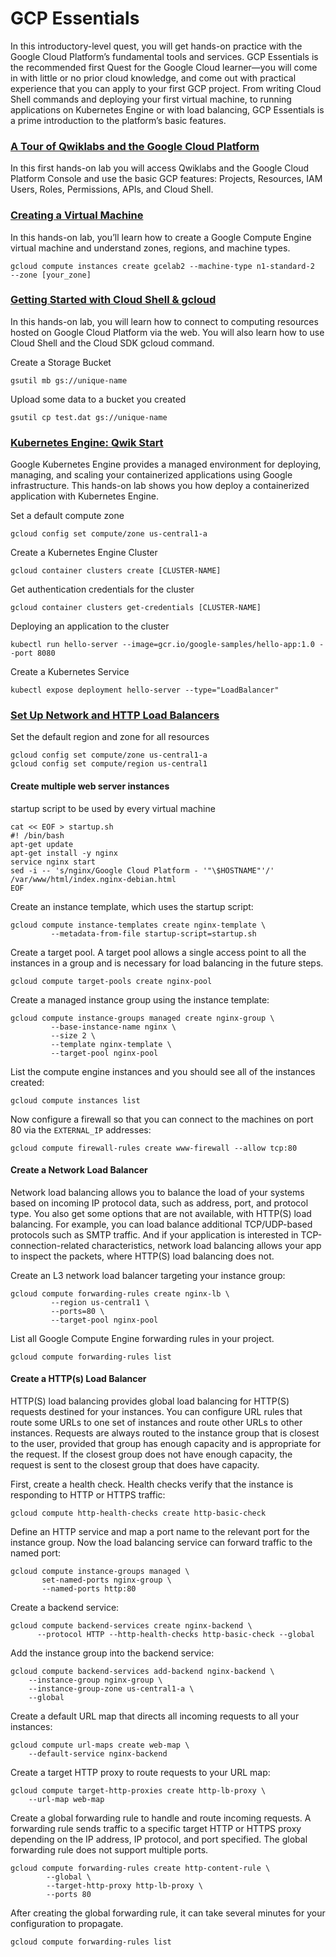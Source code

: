 # GCP Essentials
In this introductory-level quest, you will get hands-on practice with the Google Cloud Platform’s fundamental tools and services. GCP Essentials is the recommended first Quest for the Google Cloud learner—you will come in with little or no prior cloud knowledge, and come out with practical experience that you can apply to your first GCP project. From writing Cloud Shell commands and deploying your first virtual machine, to running applications on Kubernetes Engine or with load balancing, GCP Essentials is a prime introduction to the platform’s basic features.

### [A Tour of Qwiklabs and the Google Cloud Platform](https://google.qwiklabs.com/focuses/2794?parent=catalog)
In this first hands-on lab you will access Qwiklabs and the Google Cloud Platform Console and use the basic GCP features: Projects, Resources, IAM Users, Roles, Permissions, APIs, and Cloud Shell.

### [Creating a Virtual Machine](https://google.qwiklabs.com/focuses/3563?parent=catalog)
In this hands-on lab, you’ll learn how to create a Google Compute Engine virtual machine and understand zones, regions, and machine types.
```
gcloud compute instances create gcelab2 --machine-type n1-standard-2  
--zone [your_zone]
```

### [Getting Started with Cloud Shell & gcloud](https://google.qwiklabs.com/focuses/563?parent=catalog)
In this hands-on lab, you will learn how to connect to computing resources hosted on Google Cloud Platform via the web. You will also learn how to use Cloud Shell and the Cloud SDK gcloud command.

Create a Storage Bucket
```
gsutil mb gs://unique-name
```

Upload some data to a bucket you created
```
gsutil cp test.dat gs://unique-name
```

### [Kubernetes Engine: Qwik Start](https://google.qwiklabs.com/focuses/878?parent=catalog)
Google Kubernetes Engine provides a managed environment for deploying, managing, and scaling your containerized applications using Google infrastructure. This hands-on lab shows you how deploy a containerized application with Kubernetes Engine.

Set a default compute zone
```
gcloud config set compute/zone us-central1-a
```

Create a Kubernetes Engine Cluster
```
gcloud container clusters create [CLUSTER-NAME]
``` 

Get authentication credentials for the cluster
```
gcloud container clusters get-credentials [CLUSTER-NAME]
```

Deploying an application to the cluster
```
kubectl run hello-server --image=gcr.io/google-samples/hello-app:1.0 --port 8080
```

Create a Kubernetes Service
```
kubectl expose deployment hello-server --type="LoadBalancer"
```

### [Set Up Network and HTTP Load Balancers](https://google.qwiklabs.com/focuses/558?parent=catalog)

Set the default region and zone for all resources
```
gcloud config set compute/zone us-central1-a
gcloud config set compute/region us-central1
```

#### Create multiple web server instances

startup script to be used by every virtual machine 
```
cat << EOF > startup.sh
#! /bin/bash
apt-get update
apt-get install -y nginx
service nginx start
sed -i -- 's/nginx/Google Cloud Platform - '"\$HOSTNAME"'/' /var/www/html/index.nginx-debian.html
EOF
```
Create an instance template, which uses the startup script:
```
gcloud compute instance-templates create nginx-template \
         --metadata-from-file startup-script=startup.sh
```
Create a target pool. A target pool allows a single access point to all the instances in a group 
and is necessary for load balancing in the future steps.
```
gcloud compute target-pools create nginx-pool
```
Create a managed instance group using the instance template:
```
gcloud compute instance-groups managed create nginx-group \
         --base-instance-name nginx \
         --size 2 \
         --template nginx-template \
         --target-pool nginx-pool
```
List the compute engine instances and you should see all of the instances created:
```
gcloud compute instances list
```

Now configure a firewall so that you can connect to the machines on port 80 via the `EXTERNAL_IP` addresses:
```
gcloud compute firewall-rules create www-firewall --allow tcp:80
```

#### Create a Network Load Balancer
Network load balancing allows you to balance the load of your systems based on incoming IP protocol data, such as address, port, and protocol type. You also get some options that are not available, with HTTP(S) load balancing. For example, you can load balance additional TCP/UDP-based protocols such as SMTP traffic. And if your application is interested in TCP-connection-related characteristics, network load balancing allows your app to inspect the packets, where HTTP(S) load balancing does not.

Create an L3 network load balancer targeting your instance group:
```
gcloud compute forwarding-rules create nginx-lb \
         --region us-central1 \
         --ports=80 \
         --target-pool nginx-pool
```
List all Google Compute Engine forwarding rules in your project.
```
gcloud compute forwarding-rules list
```

#### Create a HTTP(s) Load Balancer
HTTP(S) load balancing provides global load balancing for HTTP(S) requests destined for your instances. You can configure URL rules that route some URLs to one set of instances and route other URLs to other instances. Requests are always routed to the instance group that is closest to the user, provided that group has enough capacity and is appropriate for the request. If the closest group does not have enough capacity, the request is sent to the closest group that does have capacity.

First, create a health check. Health checks verify that the instance is responding to HTTP or HTTPS traffic:
```
gcloud compute http-health-checks create http-basic-check
```
Define an HTTP service and map a port name to the relevant port for the instance group. Now the load balancing service can forward traffic to the named port:
```
gcloud compute instance-groups managed \
       set-named-ports nginx-group \
       --named-ports http:80
```
Create a backend service:
```
gcloud compute backend-services create nginx-backend \
      --protocol HTTP --http-health-checks http-basic-check --global
```
Add the instance group into the backend service:
```
gcloud compute backend-services add-backend nginx-backend \
    --instance-group nginx-group \
    --instance-group-zone us-central1-a \
    --global
```
Create a default URL map that directs all incoming requests to all your instances:
```
gcloud compute url-maps create web-map \
    --default-service nginx-backend
```
Create a target HTTP proxy to route requests to your URL map:
```
gcloud compute target-http-proxies create http-lb-proxy \
    --url-map web-map
```
Create a global forwarding rule to handle and route incoming requests. A forwarding rule sends traffic to a specific target HTTP or HTTPS proxy depending on the IP address, IP protocol, and port specified. The global forwarding rule does not support multiple ports.
```
gcloud compute forwarding-rules create http-content-rule \
        --global \
        --target-http-proxy http-lb-proxy \
        --ports 80
```
After creating the global forwarding rule, it can take several minutes for your configuration to propagate.
```
gcloud compute forwarding-rules list
```

